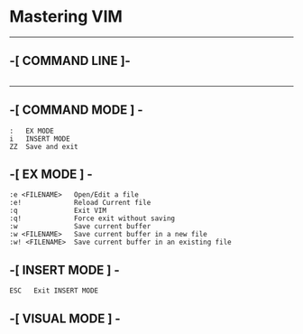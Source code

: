 # Mastering VIM

---

## -[ COMMAND LINE ]-

```

```

---

## -[ COMMAND MODE ] -

```
:   EX MODE
i   INSERT MODE
ZZ  Save and exit
```

## -[ EX MODE ] -

```
:e <FILENAME>   Open/Edit a file
:e!             Reload Current file
:q              Exit VIM
:q!             Force exit without saving
:w              Save current buffer
:w <FILENAME>   Save current buffer in a new file
:w! <FILENAME>  Save current buffer in an existing file

```

## -[ INSERT MODE ] -

```
ESC   Exit INSERT MODE
```

## -[ VISUAL MODE ] -
